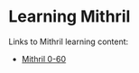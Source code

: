 # Learning Mithril

Links to Mithril learning content:

- [Mithril 0-60](https://scrimba.com/playlist/playlist-34)
